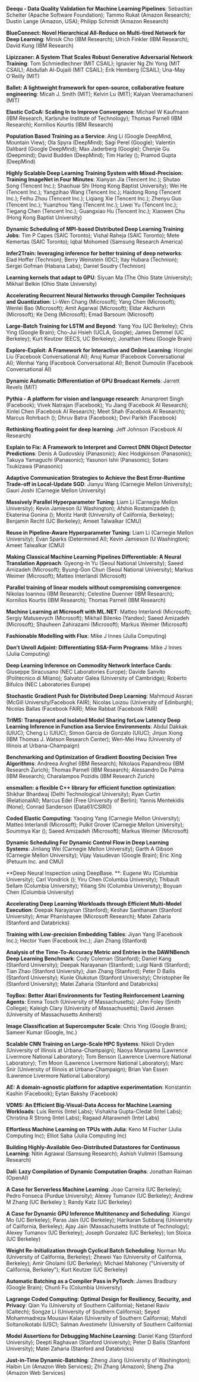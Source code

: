 **Deequ - Data Quality Validation for Machine Learning Pipelines**: Sebastian Schelter (Apache Software Foundation); Tammo Rukat (Amazon Research); Dustin Lange (Amazon, USA); Philipp Schmidt (Amazon Research)

**BlueConnect: Novel Hierarchical  All-Reduce on Multi-tired Network for Deep Learning**: Minsik Cho (IBM Research); Ulrich Finkler (IBM Research); David Kung (IBM Research)

**Lipizzaner: A System That Scales Robust Generative Adversarial Network Training**: Tom Schmiedlechner (MIT CSAIL); Ignavier Ng Zhi Yong (MIT CSAIL); Abdullah Al-Dujaili (MIT CSAIL); Erik Hemberg (CSAIL); Una-May O'Reilly (MIT)

**Ballet: A lightweight framework for open-source, collaborative feature engineering**: Micah J. Smith (MIT); Kelvin Lu (MIT); Kalyan Veeramachaneni (MIT)

**Elastic CoCoA: Scaling In to Improve Convergence**: Michael W Kaufmann (IBM Research, Karlsruhe Institute of Technology); Thomas Parnell (IBM Research); Kornilios Kourtis (IBM Research)

**Population Based Training as a Service**: Ang Li (Google DeepMind, Mountain View); Ola Spyra (DeepMind); Sagi Perel (Google); Valentin Dalibard (Google DeepMind); Max Jaderberg (Google); Chenjie Gu (Deepmind); David Budden (DeepMind); Tim Harley (); Pramod Gupta (DeepMind)

**Highly Scalable Deep Learning Training System with Mixed-Precision: Training ImageNet in Four Minutes**: Xianyan Jia (Tencent Inc.); Shutao Song (Tencent Inc.); Shaohuai Shi (Hong Kong Baptist University); Wei He (Tencent Inc.); Yangzihao Wang (Tencent Inc.); Haidong Rong (Tencent Inc.); Feihu Zhou (Tencent Inc.); Liqiang Xie (Tencent Inc.); Zhenyu Guo (Tencent Inc.); Yuanzhou Yang (Tencent Inc.); Liwei Yu (Tencent Inc.); Tiegang Chen (Tencent Inc.); Guangxiao Hu (Tencent Inc.); Xiaowen Chu (Hong Kong Baptist University)

**Dynamic Scheduling of MPI-based Distributed Deep Learning Training Jobs**: Tim P Capes (SAIC Toronto); Vishal Raheja (SAIC Toronto); Mete Kemertas (SAIC Toronto); Iqbal Mohomed (Samsung Research America)

**Infer2Train: leveraging inference for better training of deep networks**: Elad Hoffer (Technion); Berry Weinstein (IDC); Itay Hubara (Technion); Sergei Gofman (Habana Labs); Daniel Soudry (Technion)

**Learning kernels that adapt to GPU**: Siyuan Ma (The Ohio State University); Mikhail Belkin (Ohio State University)

**Accelerating Recurrent Neural Networks through Compiler Techniques and Quantization**: Li-Wen Chang (Microsoft); Yang Chen (Microsoft); Wenlei Bao (Microsoft); Amit  Agarwal  (Microsoft); Eldar Akchurin (Microsoft); Ke Deng (Microsoft); Emad Barsoum (Microsoft)

**Large-Batch Training for LSTM and Beyond**: Yang You (UC Berkeley); Chris Ying (Google Brain); Cho-Jui Hsieh (UCLA, Google); James Demmel (UC Berkeley); Kurt Keutzer (EECS, UC Berkeley); Jonathan Hseu (Google Brain)

**Explore-Exploit: A Framework for Interactive and Online Learning**: Honglei Liu (Facebook Conversational AI); Anuj Kumar (Facebook Conversational AI); Wenhai  Yang (Facebook Conversational AI); Benoit  Dumoulin (Facebook Conversational AI)

**Dynamic Automatic Differentiation of GPU Broadcast Kernels**: Jarrett Revels (MIT)

**Pythia - A platform for vision and language research**: Amanpreet Singh (Facebook); Vivek Natrajan (Facebook); Yu Jiang (Facebook AI Research); Xinlei Chen (Facebook AI Research); Meet Shah (Facebook AI Research); Marcus Rohrbach (); Dhruv Batra (Facebook); Devi Parikh (Facebook)

**Rethinking floating point for deep learning**: Jeff Johnson (Facebook AI Research)

**Explain to Fix: A Framework to Interpret and Correct DNN Object Detector Predictions**: Denis A Gudovskiy (Panasonic); Alec Hodgkinson (Panasonic); Takuya Yamaguchi (Panasonic); Yasunori Ishii (Panasonic); Sotaro Tsukizawa (Panasonic)

**Adaptive Communication Strategies to Achieve the Best Error-Runtime Trade-off in Local-Update SGD**: Jianyu Wang (Carnegie Mellon University); Gauri Joshi (Carnegie Mellon University)

**Massively Parallel Hyperparameter Tuning**: Liam Li (Carnegie Mellon University); Kevin Jamieson (U Washington); Afshin Rostamizadeh (); Ekaterina Gonina (); Moritz Hardt (University of California, Berkeley); Benjamin Recht (UC Berkeley); Ameet Talwalkar (CMU)

**Reuse in Pipeline-Aware Hyperparameter Tuning**: Liam Li (Carnegie Mellon University); Evan Sparks (Determined AI); Kevin Jamieson (U Washington); Ameet Talwalkar (CMU)

**Making Classical Machine Learning Pipelines Differentiable: A Neural Translation Approach**: Gyeong-In Yu (Seoul National University); Saeed Amizadeh (Microsoft); Byung-Gon Chun (Seoul National University); Markus Weimer (Microsoft); Matteo Interlandi (Microsoft)

**Parallel training of linear models without compromising convergence**: Nikolas Ioannou (IBM Research); Celestine Duenner (IBM Research); Kornilios Kourtis (IBM Research); Thomas Parnell (IBM Research)

**Machine Learning at Microsoft with ML.NET**: Matteo Interlandi (Microsoft); Sergiy Matusevych (Microsoft); Mikhail Bilenko (Yandex); Saeed Amizadeh (Microsoft); Shauheen Zahirazami (Microsoft); Markus Weimer (Microsoft)

**Fashionable Modelling with Flux**: Mike J Innes (Julia Computing)

**Don’t Unroll Adjoint: Differentiating SSA-Form Programs**: Mike J Innes (Julia Computing)

**Deep Learning Inference on Commodity Network Interface Cards**: Giuseppe Siracusano (NEC Laboratories Europe); Davide Sanvito (Politecnico di Milano); Salvator Galea (University of Cambridge); Roberto Bifulco (NEC Laboratories Europe)

**Stochastic Gradient Push for Distributed Deep Learning**: Mahmoud Assran (McGill University/Facebook FAIR); Nicolas Loizou (University of Edinburgh); Nicolas Ballas (Facebook FAIR); Mike Rabbat (Facebook FAIR)

**TrIMS: Transparent and Isolated Model Sharing forLow Latency Deep Learning Inference in Function asa Service Environments**: Abdul Dakkak (UIUC); Cheng Li (UIUC); Simon  Garcia de Gonzalo (UIUC); Jinjun Xiong (IBM Thomas J. Watson Research Center); Wen-Mei Hwu (University of Illinois at Urbana-Champaign)

**Benchmarking and Optimization of Gradient Boosting Decision Tree Algorithms**: Andreea Anghel (IBM Research); Nikolaos Papandreou (IBM Research Zurich); Thomas Parnell (IBM Research); Alessandro De Palma (IBM Research); Charalampos Pozidis (IBM Research Zurich)

**ensmallen: a flexible C++ library for efficient function optimization**: Shikhar Bhardwaj (Delhi Technological University); Ryan Curtin (RelationalAI); Marcus Edel (Free University of Berlin); Yannis Mentekidis (None); Conrad Sanderson (Data61/CSIRO)

**Coded Elastic Computing**: Yaoqing Yang (Carnegie Mellon University); Matteo Interlandi (Microsoft); Pulkit Grover (Carnegie Mellon University); Soummya Kar (); Saeed Amizadeh (Microsoft); Markus Weimer (Microsoft)

**Dynamic Scheduling For Dynamic Control Flow in Deep Learning Systems**: Jinliang Wei (Carnegie Mellon University); Garth A Gibson (Carnegie Mellon University); Vijay  Vasudevan (Google Brain); Eric Xing (Petuum Inc. and CMU)

**Deep Neural Inspection using DeepBase. **: Eugene Wu (Columbia University); Carl Vondrick (); Yiru Chen (Columbia University); Thibault  Sellam (Columbia University); Yiliang Shi (Columbia University); Boyuan Chen (Columbia University)

**Accelerating Deep Learning Workloads through Efficient Multi-Model Execution**: Deepak Narayanan (Stanford); Keshav Santhanam (Stanford University); Amar Phanishayee (Microsoft Research); Matei Zaharia (Stanford and Databricks)

**Training with Low-precision Embedding Tables**: Jiyan Yang (Facebook Inc.); Hector Yuen (Facebook Inc.); Jian Zhang (Stanford)

**Analysis of the Time-To-Accuracy Metric and Entries in the DAWNBench Deep Learning Benchmark**: Cody Coleman (Stanford); Daniel Kang (Stanford University); Deepak Narayanan (Stanford); Luigi Nardi (Stanford); Tian Zhao (Stanford University); Jian Zhang (Stanford); Peter D Bailis (Stanford University); Kunle Olukotun (Stanford University); Christopher Re (Stanford University); Matei Zaharia (Stanford and Databricks)

**ToyBox: Better Atari Environments for Testing Reinforcement Learning Agents**: Emma Tosch (University of Massachusetts); John Foley (Smith College); Kaleigh Clary (University of Massachusetts); David Jensen (University of Massachusetts Amherst)

**Image Classification at Supercomputer Scale**: Chris Ying (Google Brain); Sameer Kumar (Google, Inc.)

**Scalable CNN Training on Large-Scale HPC Systems**: Nikoli Dryden (University of Illinois at Urbana-Champaign); Naoya Maruyama (Lawrence Livermore National Laboratory); Tom Benson (Lawrence Livermore National Laboratory); Tim Moon (Lawrence Livermore National Laboratory); Marc Snir (University of Illinois at Urbana-Champaign); Brian Van Essen (Lawrence Livermore National Laboratory)

**AE: A domain-agnostic platform for adaptive experimentation**: Konstantin Kashin (Facebook); Eytan Bakshy (Facebook)

**VDMS: An Efficient Big-Visual-Data Access for Machine Learning Workloads**: Luis Remis (Intel Labs); Vishakha Gupta-Cledat (Intel Labs); Christina R Strong (Intel Labs); Ragaad Altarawneh (Intel Labs)

**Effortless Machine Learning on TPUs with Julia**: Keno M Fischer (Julia Computing Inc); Elliot Saba (Julia Computing Inc)

**Building Highly-Available Geo-Distributed Datastores for Continuous Learning**: Nitin Agrawal (Samsung Research); Ashish Vulimiri (Samsung Research)

**Dali: Lazy Compilation of Dynamic Computation Graphs**: Jonathan Raiman (OpenAI)

**A Case for Serverless Machine Learning**: Joao Carreira (UC Berkeley); Pedro Fonseca (Purdue University); Alexey  Tumanov (UC Berkeley); Andrew M Zhang (UC Berkeley ); Randy Katz (UC Berkeley)

**A Case for Dynamic GPU Inference Multitenancy and Scheduling**: Xiangxi Mo (UC Berkeley); Paras Jain (UC Berkeley); Harikaran Subbaraj (University of California, Berkeley); Ajay Jain (Massachusetts Institute of Technology); Alexey  Tumanov (UC Berkeley); Joseph Gonzalez (UC Berkeley); Ion Stoica (UC Berkeley)

**Weight Re-Initialization through Cyclical Batch Scheduling**: Norman Mu (University of California, Berkeley); Zhewei Yao (University of California, Berkeley); Amir Gholami (UC Berkeley); Michael Mahoney ("University of California, Berkeley"); Kurt Keutzer (UC Berkeley)

**Automatic Batching as a Compiler Pass in PyTorch**: James Bradbury (Google Brain); Chunli Fu (Columbia University)

**Lagrange Coded Computing: Optimal Design for Resiliency, Security, and Privacy**: Qian Yu (University of Southern California); Netanel Raviv (Caltech); Songze Li (University of Southern California); Seyed Mohammadreza Mousavi Kalan (University of Southern California); Mahdi Soltanolkotabi (USC); Salman Avestimehr (University of Southern California)

**Model Assertions for Debugging Machine Learning**: Daniel Kang (Stanford University); Deepti Raghavan (Stanford University); Peter D Bailis (Stanford University); Matei Zaharia (Stanford and Databricks)

**Just-in-Time Dynamic-Batching**: Ziheng Jiang (University of Washington); Haibin Lin (Amazon Web Services); Zhi Zhang (Amazon); Sheng Zha (Amazon Web Services)
